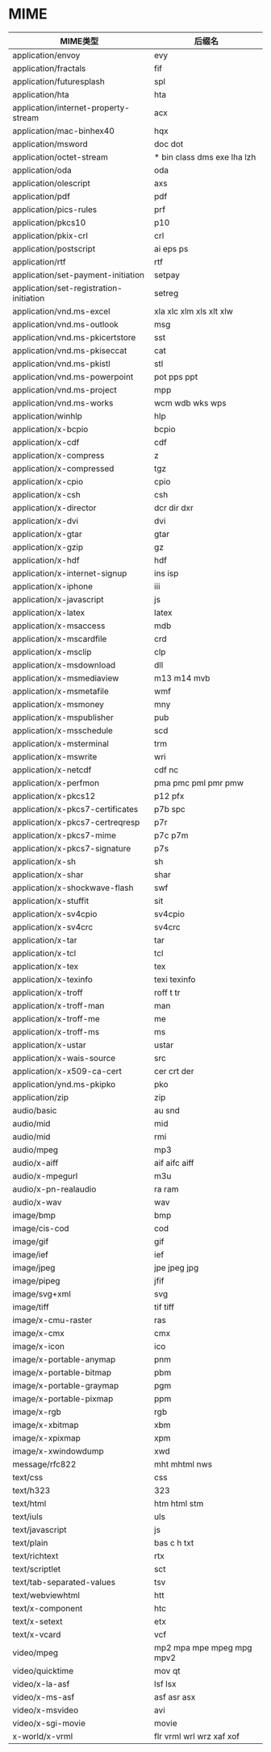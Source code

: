 # MIME

| MIME类型 | 后缀名 |
|---|---|
| application/envoy | evy |
| application/fractals | fif |
| application/futuresplash | spl |
| application/hta | hta |
| application/internet-property-stream | acx |
| application/mac-binhex40 | hqx |
| application/msword | doc dot |
| application/octet-stream | * bin class dms exe lha lzh |
| application/oda | oda |
| application/olescript | axs |
| application/pdf | pdf |
| application/pics-rules | prf |
| application/pkcs10 | p10 |
| application/pkix-crl | crl |
| application/postscript | ai eps ps |
| application/rtf | rtf |
| application/set-payment-initiation | setpay |
| application/set-registration-initiation | setreg |
| application/vnd.ms-excel | xla xlc xlm xls xlt xlw |
| application/vnd.ms-outlook | msg |
| application/vnd.ms-pkicertstore | sst |
| application/vnd.ms-pkiseccat | cat |
| application/vnd.ms-pkistl | stl |
| application/vnd.ms-powerpoint | pot pps ppt |
| application/vnd.ms-project | mpp |
| application/vnd.ms-works | wcm wdb wks wps |
| application/winhlp | hlp |
| application/x-bcpio | bcpio |
| application/x-cdf | cdf |
| application/x-compress | z |
| application/x-compressed | tgz |
| application/x-cpio | cpio |
| application/x-csh | csh |
| application/x-director | dcr dir dxr |
| application/x-dvi | dvi |
| application/x-gtar | gtar |
| application/x-gzip | gz |
| application/x-hdf | hdf |
| application/x-internet-signup | ins isp |
| application/x-iphone | iii |
| application/x-javascript | js |
| application/x-latex | latex |
| application/x-msaccess | mdb |
| application/x-mscardfile | crd |
| application/x-msclip | clp |
| application/x-msdownload | dll |
| application/x-msmediaview | m13 m14 mvb |
| application/x-msmetafile | wmf |
| application/x-msmoney | mny |
| application/x-mspublisher | pub |
| application/x-msschedule | scd |
| application/x-msterminal | trm |
| application/x-mswrite | wri |
| application/x-netcdf | cdf nc |
| application/x-perfmon | pma pmc pml pmr pmw |
| application/x-pkcs12 | p12 pfx |
| application/x-pkcs7-certificates | p7b spc |
| application/x-pkcs7-certreqresp | p7r |
| application/x-pkcs7-mime | p7c p7m |
| application/x-pkcs7-signature | p7s |
| application/x-sh | sh |
| application/x-shar | shar |
| application/x-shockwave-flash | swf |
| application/x-stuffit | sit |
| application/x-sv4cpio | sv4cpio |
| application/x-sv4crc | sv4crc |
| application/x-tar | tar |
| application/x-tcl | tcl |
| application/x-tex | tex |
| application/x-texinfo | texi texinfo |
| application/x-troff | roff t tr |
| application/x-troff-man | man |
| application/x-troff-me | me |
| application/x-troff-ms | ms |
| application/x-ustar | ustar |
| application/x-wais-source | src |
| application/x-x509-ca-cert | cer crt der |
| application/ynd.ms-pkipko | pko |
| application/zip | zip |
| audio/basic | au snd |
| audio/mid | mid |
| audio/mid | rmi |
| audio/mpeg | mp3 |
| audio/x-aiff | aif aifc aiff |
| audio/x-mpegurl | m3u |
| audio/x-pn-realaudio | ra ram |
| audio/x-wav | wav |
| image/bmp | bmp |
| image/cis-cod | cod |
| image/gif | gif |
| image/ief | ief |
| image/jpeg | jpe jpeg jpg |
| image/pipeg | jfif |
| image/svg+xml | svg |
| image/tiff | tif tiff |
| image/x-cmu-raster | ras |
| image/x-cmx | cmx |
| image/x-icon | ico |
| image/x-portable-anymap | pnm |
| image/x-portable-bitmap | pbm |
| image/x-portable-graymap | pgm |
| image/x-portable-pixmap | ppm |
| image/x-rgb | rgb |
| image/x-xbitmap | xbm |
| image/x-xpixmap | xpm |
| image/x-xwindowdump | xwd |
| message/rfc822 | mht mhtml nws |
| text/css | css |
| text/h323 | 323 |
| text/html | htm html stm |
| text/iuls | uls |
| text/javascript | js |
| text/plain | bas c h txt |
| text/richtext | rtx |
| text/scriptlet | sct |
| text/tab-separated-values | tsv |
| text/webviewhtml | htt |
| text/x-component | htc |
| text/x-setext | etx |
| text/x-vcard | vcf |
| video/mpeg | mp2 mpa mpe mpeg mpg mpv2 |
| video/quicktime | mov qt |
| video/x-la-asf | lsf lsx |
| video/x-ms-asf | asf asr asx |
| video/x-msvideo | avi |
| video/x-sgi-movie | movie |
| x-world/x-vrml | flr vrml wrl wrz xaf xof |